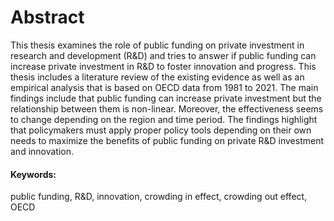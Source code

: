 # Abstract
This thesis examines the role of public funding on private investment in research
and development (R&D) and tries to answer if public funding can increase private
investment in R&D to foster innovation and progress.
This thesis includes a literature review of the existing evidence as well as an empirical analysis that is based on OECD data from 1981 to 2021. The main findings include that public funding can increase private investment but the relationship between them is non-linear. Moreover, the effectiveness seems to change depending
on the region and time period.
The findings highlight that policymakers must apply proper policy tools depending
on their own needs to maximize the benefits of public funding on private R&D investment and innovation.

#### Keywords:
public funding, R&D, innovation, crowding in effect, crowding out effect, OECD
